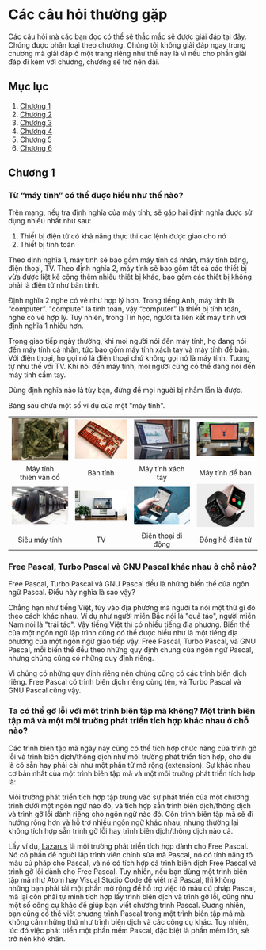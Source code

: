 # Các câu hỏi thường gặp
Các câu hỏi mà các bạn đọc có thể sẽ thắc mắc sẽ được giải đáp tại đây. Chúng được phân loại theo chương. Chúng tôi không giải đáp ngay trong chương mà giải đáp ở một trang riêng như thế này là vì nếu cho phần giải đáp đi kèm với chương, chương sẽ trở nên dài.

## Mục lục
1. [Chương 1](#chương-1)
2. [Chương 2](#chương-2)
3. [Chương 3](#chương-3)
4. [Chương 4](#chương-4)
5. [Chương 5](#chương-5)
6. [Chương 6](#chương-6)

## Chương 1

### Từ “máy tính” có thể được hiểu như thế nào?
Trên mạng, nếu tra định nghĩa của máy tính, sẽ gặp hai định nghĩa được sử dụng nhiều nhất như sau:

1. Thiết bị điện tử có khả năng thực thi các lệnh được giao cho nó
2. Thiết bị tính toán

Theo định nghĩa 1, máy tính sẽ bao gồm máy tính cá nhân, máy tính bảng, điện thoại, TV. Theo định nghĩa 2, máy tính sẽ bao gồm tất cả các thiết bị vừa được liệt kê cộng thêm nhiều thiết bị khác, bao gồm các thiết bị không phải là điện tử như bàn tính.

Định nghĩa 2 nghe có vẻ như hợp lý hơn. Trong tiếng Anh, máy tính là “computer”. "compute" là tính toán, vậy “computer” là thiết bị tính toán, nghe có vẻ hợp lý. Tuy nhiên, trong Tin học, người ta liên kết máy tính với định nghĩa 1 nhiều hơn.

Trong giao tiếp ngày thường, khi mọi người nói đến máy tính, họ đang nói đến máy tính cá nhân, tức bao gồm máy tính xách tay và máy tính để bàn. Với điện thoại, họ gọi nó là điện thoại chứ không gọi nó là máy tính. Tương tự như thế với TV. Khi nói đến máy tính, mọi người cũng có thể đang nói đến máy tính cầm tay.

Dùng định nghĩa nào là tùy bạn, đừng để mọi người bị nhầm lẫn là được.

Bảng sau chứa một số ví dụ của một "máy tính".

<table>
    <thead>
    </thead>
    <tbody>
        <tr>
            <td><a href="../resources/img/faq/antikythera.jpg"><img src="../resources/img/faq/antikythera.jpg" /></a></td>
            <td><a href="../resources/img/faq/abacus.jpg"><img src="../resources/img/faq/abacus.jpg" /></a></td>
            <td><a href="../resources/img/faq/laptop.jpeg"><img src="../resources/img/faq/laptop.jpeg" /></a></td>
            <td><a href="../resources/img/faq/desktop_computer.jpeg"><img src="../resources/img/faq/desktop_computer.jpeg" /></a></td>
        </tr>
        <tr>
            <td><center>Máy tính<br />thiên văn cổ</center></td>
            <td><center>Bàn tính</center></td>
            <td><center>Máy tính xách tay</center></td>
            <td><center>Máy tính để bàn</center></td>
        </tr>
        <tr>
            <td><a href="../resources/img/faq/supercomputer.jpg"><img src="../resources/img/faq/supercomputer.jpg" /></a></td>
            <td><a href="../resources/img/faq/tv.jpeg"><img src="../resources/img/faq/tv.jpeg" /></a></td>
            <td><a href="../resources/img/faq/mobile_phone.jpeg"><img src="../resources/img/faq/mobile_phone.jpeg" /></a></td>
            <td><a href="../resources/img/faq/digital_watch.jpg"><img src="../resources/img/faq/digital_watch.jpg" /></a></td>
        </tr>
        <tr>
            <td><center>Siêu máy tính</center></td>
            <td><center>TV</center></td>
            <td><center>Điện thoại di động</center></td>
            <td><center>Đồng hồ điện tử</center></td>
        </tr>
    </tbody>
</table>

### Free Pascal, Turbo Pascal và GNU Pascal khác nhau ở chỗ nào?
Free Pascal, Turbo Pascal và GNU Pascal đều là những biến thể của ngôn ngữ Pascal. Điều này nghĩa là sao vậy?

Chẳng hạn như tiếng Việt, tùy vào địa phương mà người ta nói một thứ gì đó theo cách khác nhau. Ví dụ như người miền Bắc nói là "quả táo", người miền Nam nói là "trái táo". Vậy tiếng Việt thì có nhiều tiếng địa phương. Biến thể của một ngôn ngữ lập trình cũng có thể được hiểu như là một tiếng địa phương của một ngôn ngữ giao tiếp vậy. Free Pascal, Turbo Pascal, và GNU Pascal, mỗi biến thể đều theo những quy định chung của ngôn ngữ Pascal, nhưng chúng cũng có những quy định riêng.

Vì chúng có những quy định riêng nên chúng cũng có các trình biên dịch riêng. Free Pascal có trình biên dịch riêng cùng tên, và Turbo Pascal và GNU Pascal cũng vậy.

### Ta có thể gỡ lỗi với một trình biên tập mã không? Một trình biên tập mã và một môi trường phát triển tích hợp khác nhau ở chỗ nào?
Các trình biên tập mã ngày nay cũng có thể tích hợp chức năng của trình gỡ lỗi và trình biên dịch/thông dịch như môi trường phát triển tích hợp, cho dù là có sẵn hay phải cài như một phần tử mở rộng (extension). Sự khác nhau cơ bản nhất của một trình biên tập mã và một môi trường phát triển tích hợp là:

Môi trường phát triển tích hợp tập trung vào sự phát triển của một chương trình dưới một ngôn ngữ nào đó, và tích hợp sẵn trình biên dịch/thông dịch và trình gỡ lỗi dành riêng cho ngôn ngữ nào đó. Còn trình biên tập mã sẽ đi hướng rộng hơn và hỗ trợ nhiều ngôn ngữ khác nhau, nhưng thường lại không tích hợp sẵn trình gỡ lỗi hay trình biên dịch/thông dịch nào cả.

Lấy ví dụ, [Lazarus](http://www.lazarus-ide.org/) là môi trường phát triển tích hợp dành cho Free Pascal. Nó có phần để người lập trình viên chỉnh sửa mã Pascal, nó có tính năng tô màu cú pháp cho Pascal, và nó có tích hợp cả trình biên dịch Free Pascal và trình gỡ lỗi dành cho Free Pascal. Tuy nhiên, nếu bạn dùng một trình biên tập mã như Atom hay Visual Studio Code để viết mã Pascal, thì không những bạn phải tải một phần mở rộng để hỗ trợ việc tô màu cú pháp Pascal, mà lại còn phải tự mình tích hợp lấy trình biên dịch và trình gỡ lỗi, cũng như một số công cụ khác để giúp bạn viết chương trình Pascal. Đương nhiên, bạn cũng có thể viết chương trình Pascal trong một trình biên tập mã mà không cần những thứ như trình biên dịch và các công cụ khác. Tuy nhiên, lúc đó việc phát triển một phần mềm Pascal, đặc biệt là phần mềm lớn, sẽ trở nên khó khăn.
